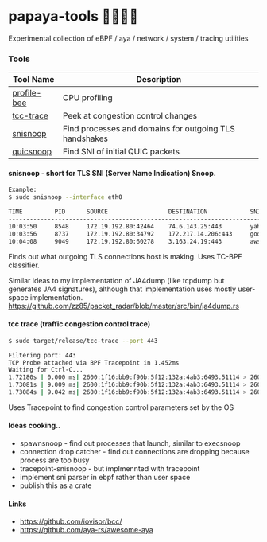# papaya-tools 🔨🦀🐝🍍
Experimental collection of eBPF / aya / network / system / tracing utilities

### Tools

| Tool Name    | Description                           |
|--------------|---------------------------------------|
| [profile-bee](https://github.com/zz85/profile-bee/)  | CPU profiling                         |
| [tcc-trace](https://github.com/zz85/tcc-trace)    | Peek at congestion control changes    |
| [snisnoop](snisnoop)     | Find processes and domains for outgoing TLS handshakes             |
| [quicsnoop](quicsnoop)     | Find SNI of initial QUIC packets                 |

#### snisnoop - short for TLS SNI (Server Name Indication) Snoop.

```bash
Example:
$ sudo snisnoop --interface eth0

TIME         PID      SOURCE                 DESTINATION            SNI
----------------------------------------------------------------------------------------------
10:03:50     8548     172.19.192.80:42464    74.6.143.25:443        yahoo.com
10:03:56     8737     172.19.192.80:34792    172.217.14.206:443     google.com
10:04:08     9049     172.19.192.80:60278    3.163.24.19:443        aws.com
```

Finds out what outgoing TLS connections host is making.
Uses TC-BPF classifier.

Similar ideas to my implementation of JA4dump (like tcpdump but generates JA4 signatures),
although that implementation uses mostly user-space implementation.
https://github.com/zz85/packet_radar/blob/master/src/bin/ja4dump.rs


#### tcc trace (traffic congestion control trace)

```bash
$ sudo target/release/tcc-trace --port 443

Filtering port: 443
TCP Probe attached via BPF Tracepoint in 1.452ms
Waiting for Ctrl-C...
1.72180s | 0.000 ms| 2600:1f16:bb9:f90b:5f12:132a:4ab3:6493.51114 > 2607:f8b0:4009:806::200e.443 | snd_cwnd 10 ssthresh 2147483647 snd_wnd 65535 srtt 16980 rcv_wnd 62592 length 0
1.73081s | 9.009 ms| 2600:1f16:bb9:f90b:5f12:132a:4ab3:6493.51114 > 2607:f8b0:4009:806::200e.443 | snd_cwnd 10 ssthresh 2147483647 snd_wnd 66816 srtt 16976 rcv_wnd 62592 length 2416
1.73084s | 9.042 ms| 2600:1f16:bb9:f90b:5f12:132a:4ab3:6493.51114 > 2607:f8b0:4009:806::200e.443 | snd_cwnd 10 ssthresh 2147483647 snd_wnd 66816 srtt 16976 rcv_wnd 60288 length 2416
```

Uses Tracepoint to find congestion control parameters set by the OS

#### Ideas cooking..
- spawnsnoop - find out processes that launch, similar to execsnoop
- connection drop catcher - find out connections are dropping because process are too busy
- tracepoint-snisnoop - but implmennted with tracepoint
- implement sni parser in ebpf rather than user space
- publish this as a crate

#### Links
- https://github.com/iovisor/bcc/
- https://github.com/aya-rs/awesome-aya

